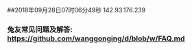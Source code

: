 ##2018年09月28日07时06分49秒 142.93.176.239
### 兔友常见问题及解答: https://github.com/wanggonging/d/blob/w/FAQ.md

